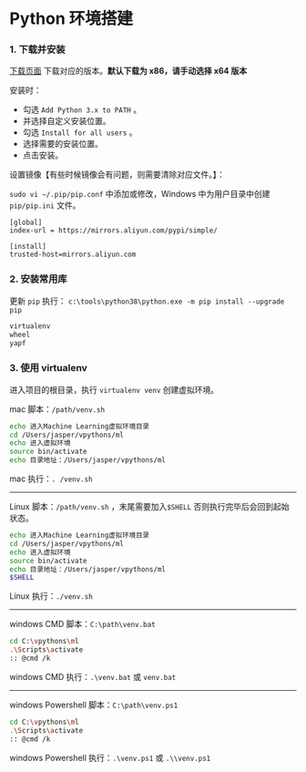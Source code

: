 # Python 环境搭建

### 1. 下载并安装

[下载页面](https://www.python.org/downloads/windows/) 下载对应的版本。**默认下载为 x86，请手动选择 x64 版本**

安装时：

- 勾选 `Add Python 3.x to PATH` 。
- 并选择自定义安装位置。
- 勾选 `Install for all users` 。
- 选择需要的安装位置。
- 点击安装。

设置镜像【有些时候镜像会有问题，则需要清除对应文件。】：

`sudo vi ~/.pip/pip.conf` 中添加或修改，Windows 中为用户目录中创建 `pip/pip.ini` 文件。

```
[global]
index-url = https://mirrors.aliyun.com/pypi/simple/

[install]
trusted-host=mirrors.aliyun.com
```

### 2. 安装常用库

更新 `pip` 执行： `c:\tools\python38\python.exe -m pip install --upgrade pip`

```bash
virtualenv
wheel
yapf
```

### 3. 使用 virtualenv

进入项目的根目录，执行 `virtualenv venv` 创建虚拟环境。

mac 脚本：`/path/venv.sh`

```bash
echo 进入Machine Learning虚拟环境目录
cd /Users/jasper/vpythons/ml
echo 进入虚拟环境
source bin/activate
echo 目录地址：/Users/jasper/vpythons/ml
```

mac 执行：`. /venv.sh`

---

Linux 脚本：`/path/venv.sh` ，末尾需要加入`$SHELL` 否则执行完毕后会回到起始状态。

```bash
echo 进入Machine Learning虚拟环境目录
cd /Users/jasper/vpythons/ml
echo 进入虚拟环境
source bin/activate
echo 目录地址：/Users/jasper/vpythons/ml
$SHELL
```

Linux 执行：`./venv.sh`

---

windows CMD 脚本：`C:\path\venv.bat`

```bash
cd C:\vpythons\ml
.\Scripts\activate
:: @cmd /k
```

windows CMD 执行：`.\venv.bat` 或 `venv.bat`

---

windows Powershell 脚本：`C:\path\venv.ps1`

```bash
cd C:\vpythons\ml
.\Scripts\activate
:: @cmd /k
```

windows Powershell 执行：`.\venv.ps1` 或 `.\\venv.ps1`
